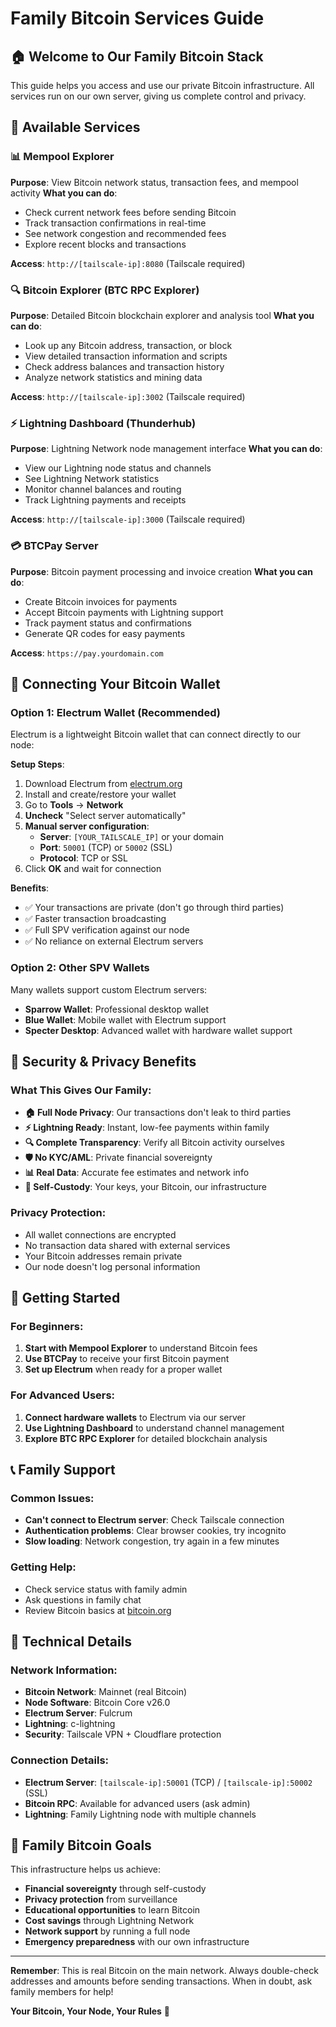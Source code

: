 # Family Bitcoin Services Guide

## 🏠 Welcome to Our Family Bitcoin Stack

This guide helps you access and use our private Bitcoin infrastructure. All services run on our own server, giving us complete control and privacy.

## 📱 Available Services

### 📊 Mempool Explorer
**Purpose**: View Bitcoin network status, transaction fees, and mempool activity
**What you can do**:
- Check current network fees before sending Bitcoin
- Track transaction confirmations in real-time
- See network congestion and recommended fees
- Explore recent blocks and transactions

**Access**: `http://[tailscale-ip]:8080` (Tailscale required)

### 🔍 Bitcoin Explorer (BTC RPC Explorer)
**Purpose**: Detailed Bitcoin blockchain explorer and analysis tool
**What you can do**:
- Look up any Bitcoin address, transaction, or block
- View detailed transaction information and scripts
- Check address balances and transaction history
- Analyze network statistics and mining data

**Access**: `http://[tailscale-ip]:3002` (Tailscale required)

### ⚡ Lightning Dashboard (Thunderhub)
**Purpose**: Lightning Network node management interface
**What you can do**:
- View our Lightning node status and channels
- See Lightning Network statistics
- Monitor channel balances and routing
- Track Lightning payments and receipts

**Access**: `http://[tailscale-ip]:3000` (Tailscale required)

### 💳 BTCPay Server
**Purpose**: Bitcoin payment processing and invoice creation
**What you can do**:
- Create Bitcoin invoices for payments
- Accept Bitcoin payments with Lightning support
- Track payment status and confirmations
- Generate QR codes for easy payments

**Access**: `https://pay.yourdomain.com`

## 🔌 Connecting Your Bitcoin Wallet

### Option 1: Electrum Wallet (Recommended)
Electrum is a lightweight Bitcoin wallet that can connect directly to our node:

**Setup Steps**:
1. Download Electrum from [electrum.org](https://electrum.org)
2. Install and create/restore your wallet
3. Go to **Tools** → **Network** 
4. **Uncheck** "Select server automatically"
5. **Manual server configuration**:
   - **Server**: `[YOUR_TAILSCALE_IP]` or your domain
   - **Port**: `50001` (TCP) or `50002` (SSL)
   - **Protocol**: TCP or SSL
6. Click **OK** and wait for connection

**Benefits**:
- ✅ Your transactions are private (don't go through third parties)
- ✅ Faster transaction broadcasting
- ✅ Full SPV verification against our node
- ✅ No reliance on external Electrum servers

### Option 2: Other SPV Wallets
Many wallets support custom Electrum servers:
- **Sparrow Wallet**: Professional desktop wallet
- **Blue Wallet**: Mobile wallet with Electrum support
- **Specter Desktop**: Advanced wallet with hardware wallet support

## 🔐 Security & Privacy Benefits

### What This Gives Our Family:
- **🏠 Full Node Privacy**: Our transactions don't leak to third parties
- **⚡ Lightning Ready**: Instant, low-fee payments within family
- **🔍 Complete Transparency**: Verify all Bitcoin activity ourselves
- **🛡️ No KYC/AML**: Private financial sovereignty
- **📊 Real Data**: Accurate fee estimates and network info
- **🎯 Self-Custody**: Your keys, your Bitcoin, our infrastructure

### Privacy Protection:
- All wallet connections are encrypted
- No transaction data shared with external services
- Your Bitcoin addresses remain private
- Our node doesn't log personal information

## 🚀 Getting Started

### For Beginners:
1. **Start with Mempool Explorer** to understand Bitcoin fees
2. **Use BTCPay** to receive your first Bitcoin payment
3. **Set up Electrum** when ready for a proper wallet

### For Advanced Users:
1. **Connect hardware wallets** to Electrum via our server
2. **Use Lightning Dashboard** to understand channel management
3. **Explore BTC RPC Explorer** for detailed blockchain analysis

## 📞 Family Support

### Common Issues:
- **Can't connect to Electrum server**: Check Tailscale connection
- **Authentication problems**: Clear browser cookies, try incognito
- **Slow loading**: Network congestion, try again in a few minutes

### Getting Help:
- Check service status with family admin
- Ask questions in family chat
- Review Bitcoin basics at [bitcoin.org](https://bitcoin.org)

## 🔧 Technical Details

### Network Information:
- **Bitcoin Network**: Mainnet (real Bitcoin)
- **Node Software**: Bitcoin Core v26.0
- **Electrum Server**: Fulcrum
- **Lightning**: c-lightning
- **Security**: Tailscale VPN + Cloudflare protection

### Connection Details:
- **Electrum Server**: `[tailscale-ip]:50001` (TCP) / `[tailscale-ip]:50002` (SSL)
- **Bitcoin RPC**: Available for advanced users (ask admin)
- **Lightning**: Family Lightning node with multiple channels

## 🎯 Family Bitcoin Goals

This infrastructure helps us achieve:
- **Financial sovereignty** through self-custody
- **Privacy protection** from surveillance
- **Educational opportunities** to learn Bitcoin
- **Cost savings** through Lightning Network
- **Network support** by running a full node
- **Emergency preparedness** with our own infrastructure

---

**Remember**: This is real Bitcoin on the main network. Always double-check addresses and amounts before sending transactions. When in doubt, ask family members for help!

**Your Bitcoin, Your Node, Your Rules** 🧡